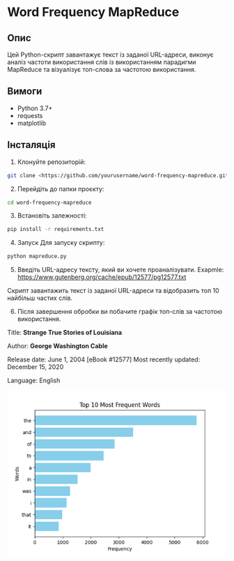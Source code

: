# Word Frequency MapReduce

## Опис

Цей Python-скрипт завантажує текст із заданої URL-адреси, виконує аналіз частоти використання слів із використанням парадигми MapReduce та візуалізує топ-слова за частотою використання.

## Вимоги

- Python 3.7+
- requests
- matplotlib

## Інсталяція

1. Клонуйте репозиторій:

```bash
git clone <https://github.com/yourusername/word-frequency-mapreduce.git>
```

2. Перейдіть до папки проєкту:
```bash
cd word-frequency-mapreduce
```

3. Встановіть залежності:
```bash
pip install -r requirements.txt
```

4. Запуск
Для запуску скрипту:

```bash
python mapreduce.py
```

5. Введіть URL-адресу тексту, який ви хочете проаналізувати.
Exapmle: https://www.gutenberg.org/cache/epub/12577/pg12577.txt 

Скрипт завантажить текст із заданої URL-адреси та відобразить топ 10 найбільш частих слів.


6. Після завершення обробки ви побачите графік топ-слів за частотою використання.

Title: **Strange True Stories of Louisiana**

Author: **George Washington Cable**

Release date: June 1, 2004 [eBook #12577]
              Most recently updated: December 15, 2020

Language: English

![alt text](Figure_1.png)


